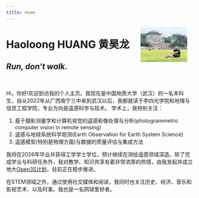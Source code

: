 ```yaml
---
title: Home
---
```


[<img src="https://raw.githubusercontent.com/geohaolg/geohaolg.github.io/refs/heads/main/assets/picture/haolongwhu.png" style="max-width:25%;min-width:40px;float:right; margin-right:15px" alt="Github repo" />](https://github.com/geohaolg/)

# Haoloong HUANG 黄昊龙
## _Run, don't walk._


<br>


Hi，你好!欢迎到访我的个人主页。我现在是中国地质大学（武汉）的一名本科生，自从2022年从广西南宁三中来到武汉以后，我都就读于李四光学院和地理与信息工程学院，专业方向是遥感科学与技术。
学术上，我特别关注：
1. 基于摄影测量学和计算机视觉的遥感影像处理与分析(photogrammetric computer vision in remote sensing)
2. 遥感与地球系统科学观测(Earth Observation for Earth System Science)
3. 遥感模型(特别是物理方面)与数据的质量评估与集成方法

我将在2026年毕业并获得工学学士学位，预计继续在测绘遥感领域深造。除了完成学业与科研任务外，我对教学、知识共享有着非常浓厚的热情，由我发起并成立地大[Open3S计划](https://github.com/geoinformation-wuhan)，目前正在稳步推进。

在STEM领域之外，通过使用社交媒体和阅读，我同时也关注历史、经济、音乐和影视艺术、以及时事。我也是一名网球爱好者。


